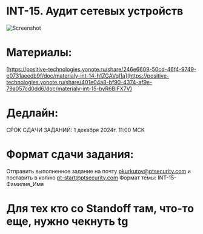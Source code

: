 # INT-15. Аудит сетевых устройств

![Screenshot](https://github.com/Scrocisss/int14/raw/main/int15.png)

# Материалы:

[https://positive-technologies.yonote.ru/share/246e6609-50cd-46f4-9749-e0731aeedb9f/doc/materialy-int-14-h1ZGAVql1a](https://positive-technologies.yonote.ru/share/401e04a8-bf90-4374-af9e-79a057cd0dd6/doc/materialy-int-15-byR6BIFX7V)

# Дедлайн:

СРОК СДАЧИ ЗАДАНИЙ: 1 декабря 2024г. 11:00 МСК

# Формат сдачи задания:

Отправить выполненное задание на почту pkurkutov@ptsecurity.com и поставить в копию pt-start@ptsecurity.com 
Формат темы: INT-15-Фамилия_Имя  

# Для тех кто со Standoff там, что-то еще, нужно чекнуть tg

